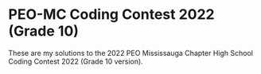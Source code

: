 # PEO-MC Coding Contest 2022 (Grade 10)

These are my solutions to the 2022 PEO Mississauga Chapter High School Coding Contest 2022 (Grade 10 version).

